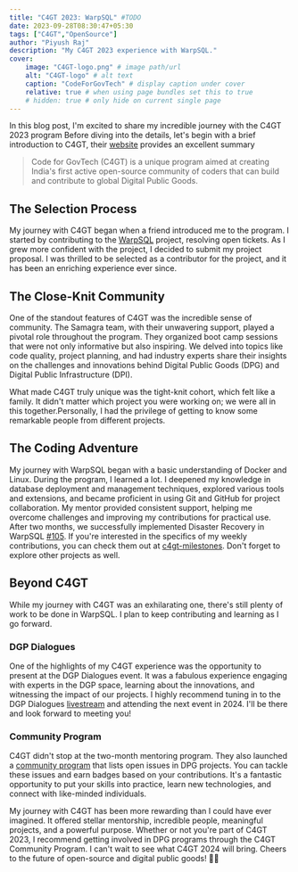 ```yaml
---
title: "C4GT 2023: WarpSQL" #TODO
date: 2023-09-28T08:30:47+05:30
tags: ["C4GT","OpenSource"]
author: "Piyush Raj"
description: "My C4GT 2023 experience with WarpSQL."
cover:
    image: "C4GT-logo.png" # image path/url
    alt: "C4GT-logo" # alt text
    caption: "CodeForGovTech" # display caption under cover
    relative: true # when using page bundles set this to true
    # hidden: true # only hide on current single page
---
```


In this blog post, I'm excited to share my incredible journey with the C4GT 2023 program
Before diving into the details, let's begin with a brief introduction to C4GT, their [website](https://www.codeforgovtech.in/) provides an excellent summary 

>Code for GovTech (C4GT) is a unique program aimed at creating India's first active open-source  community of coders that can build and contribute to global Digital Public Goods.


## The Selection Process

My journey with C4GT began when a friend introduced me to the program. I started by contributing to the [WarpSQL](https://github.com/Samagra-Development/WarpSQL/) project, resolving open tickets. As I grew more confident with the project, I decided to submit my project proposal. I was thrilled to be selected as a contributor for the project, and it has been an enriching experience ever since.

## The Close-Knit Community 

One of the standout features of C4GT was the incredible sense of community. The Samagra team, with their unwavering support, played a pivotal role throughout the program. They organized boot camp sessions that were not only informative but also inspiring. We delved into topics like code quality, project planning, and had industry experts share their insights on the challenges and innovations behind Digital Public Goods (DPG) and Digital Public Infrastructure (DPI).

What made C4GT truly unique was the tight-knit cohort, which felt like a family. It didn't matter which project you were working on; we were all in this together.Personally, I had the privilege of getting to know some remarkable people from different projects.
## The Coding Adventure

My journey with WarpSQL began with a basic understanding of Docker and Linux. During the program, I learned a lot. I deepened my knowledge in database deployment and management techniques, explored various tools and extensions, and became proficient in using Git and GitHub for project collaboration. My mentor provided consistent support, helping me overcome challenges and improving my contributions for practical use. After two months, we successfully implemented Disaster Recovery in WarpSQL [#105](https://github.com/Samagra-Development/WarpSQL/pull/105). If you're interested in the specifics of my weekly contributions, you can check them out at [c4gt-milestones](https://c4gt-milestones.vercel.app/docs/2023/WarpSQL/Plugins-Disaster-Recovery-Benchmarking). Don't forget to explore other projects as well.

## Beyond C4GT

While my journey with C4GT was an exhilarating one, there's still plenty of work to be done in WarpSQL. I plan to keep contributing and learning as I go forward.

### DGP Dialogues

One of the highlights of my C4GT experience was the opportunity to present at the DGP Dialogues event. It was a fabulous experience engaging with experts in the DGP space, learning about the innovations, and witnessing the impact of our projects. I highly recommend tuning in to the DGP Dialogues [livestream](https://www.youtube.com/watch?v=Wc050HC94Bc) and attending the next event in 2024. I'll be there and look forward to meeting you!

### Community Program

C4GT didn't stop at the two-month mentoring program. They also launched a [community program](https://www.codeforgovtech.in/community-program-projects) that lists open issues in DPG projects. You can tackle these issues and earn badges based on your contributions. It's a fantastic opportunity to put your skills into practice, learn new technologies, and connect with like-minded individuals.

My journey with C4GT has been more rewarding than I could have ever imagined. It offered stellar mentorship, incredible people, meaningful projects, and a powerful purpose. Whether or not you're part of C4GT 2023, I recommend getting involved in DPG programs through the C4GT Community Program. I can't wait to see what C4GT 2024 will bring. Cheers to the future of open-source and digital public goods! 🚀🌟 
